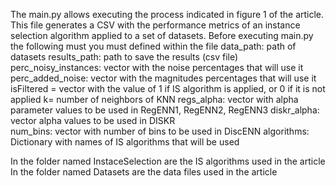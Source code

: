 The main.py allows executing the process indicated in figure 1 of the article. This file generates a CSV with the performance metrics of an instance selection algorithm applied to a set of datasets. Before executing main.py the following must you must defined within the file 
data_path: path of datasets
results_path: path to save the results (csv file)
perc_noisy_instances: vector with the noise percentages that will use it
perc_added_noise: vector with the magnitudes percentages that will use it
isFiltered = vector with the value of 1 if IS algorithm is applied, or 0 if it is not applied
k= number of neighbors of KNN
regs_alpha: vector  with alpha parameter values ​​to be used in RegENN1, RegENN2, RegENN3
diskr_alpha: vector alpha values to be used in DISKR  
num_bins: vector with number of bins to be used in DiscENN
algorithms: Dictionary with names of IS algorithms that will be used

In the folder named InstaceSelection are the IS algorithms used in the article
In the folder named Datasets are the data files used in the article
